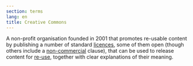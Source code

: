 ```yaml
---
section: terms
lang: en
title: Creative Commons
---
```



A non-profit organisation founded in 2001 that promotes re-usable content by publishing a number of standard [licences](../licence/), some of them open (though others include a [non-commercial](../non-commercial/) clause), that can be used to release content for [re-use](../re-use/), together with clear explanations of their meaning.
